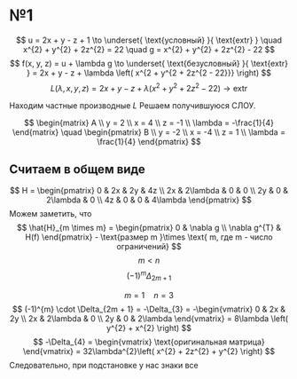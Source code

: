 # №1
$$
u = 2x + y - z + 1 \to \underset{ \text{условный} }{ \text{extr} }  \quad x^{2} + y^{2} + 2z^{2} = 22 \quad g = x^{2} + y^{2} + 2z^{2} - 22  
$$
$$
f(x, y, z) = u + \lambda g \to \underset{ \text{безусловный} }{ \text{extr} } = 2x + y - z + \lambda \left( x^{2 + y^{2 + 2z^{2 - 22}}} \right) 
$$
$$
L(\lambda, x, y, z) = 2x + y - z + \lambda \left( x^{2} + y^{2} + 2z^{2} - 22 \right) \to \text{extr} 
$$

Находим частные производные $L$
Решаем получившуюся СЛОУ.

$$
\begin{matrix}
A \\
y = 2 \\
x = 4 \\
z = -1 \\
\lambda = -\frac{1}{4}
\end{matrix} \quad \begin{pmatrix}
B \\
y = -2 \\
x = -4 \\
z = 1 \\
\lambda = \frac{1}{4}
\end{pmatrix} 
$$
## Считаем в общем виде
$$
H = \begin{pmatrix}
0 & 2x & 2y & 4z \\
2x & 2\lambda & 0 & 0 \\
2y & 0 & 2\lambda & 0 \\
4z & 0 & 0 & 4\lambda
\end{pmatrix}
$$
Можем заметить, что $$
\hat{H}_{m \times m} = \begin{pmatrix}
0 & \nabla g \\
\nabla g^{T} & H(f)
\end{pmatrix} - \text{размер m }\times \text{ m, где m - число ограничений}
$$
$$
m < n
$$
$$
(-1)^{m}\Delta_{2m + 1}
$$


$$
m = 1 \quad n = 3 
$$
$$
(-1)^{m} \cdot \Delta_{2m + 1} = -\Delta_{3} = -\begin{vmatrix}
0 & 2x & 2y \\
2x & 2\lambda & 0 \\
2y & 0 & 2\lambda
\end{vmatrix} = 8\lambda \left( y^{2} + x^{2} \right) 
$$
$$
-\Delta_{4} = \begin{vmatrix}
\text{оригинальная матрица}
\end{vmatrix} = 32\lambda^{2}\left( x^{2} + 2z^{2} + y^{2} \right) 
$$
Следовательно, при подстановке у нас знаки все
